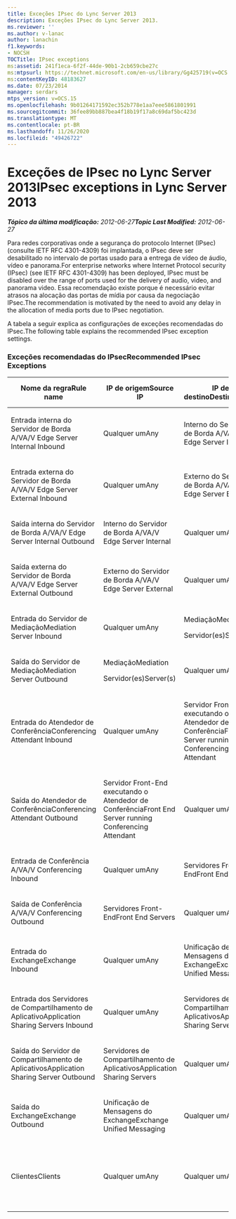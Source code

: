```yaml
---
title: Exceções IPsec do Lync Server 2013
description: Exceções IPsec do Lync Server 2013.
ms.reviewer: ''
ms.author: v-lanac
author: lanachin
f1.keywords:
- NOCSH
TOCTitle: IPsec exceptions
ms:assetid: 241f1eca-6f2f-44de-90b1-2cb659cbe27c
ms:mtpsurl: https://technet.microsoft.com/en-us/library/Gg425719(v=OCS.15)
ms:contentKeyID: 48183627
ms.date: 07/23/2014
manager: serdars
mtps_version: v=OCS.15
ms.openlocfilehash: 9b01264171592ec352b778e1aa7eee5861801991
ms.sourcegitcommit: 36fee89bb887bea4f18b19f17a8c69daf5bc423d
ms.translationtype: MT
ms.contentlocale: pt-BR
ms.lasthandoff: 11/26/2020
ms.locfileid: "49426722"
---
```

# <a name="ipsec-exceptions-in-lync-server-2013"></a><span data-ttu-id="86f1e-103">Exceções de IPsec no Lync Server 2013</span><span class="sxs-lookup"><span data-stu-id="86f1e-103">IPsec exceptions in Lync Server 2013</span></span>

<div data-xmlns="http://www.w3.org/1999/xhtml">

<div class="topic" data-xmlns="http://www.w3.org/1999/xhtml" data-msxsl="urn:schemas-microsoft-com:xslt" data-cs="https://msdn.microsoft.com/">

<div data-asp="https://msdn2.microsoft.com/asp">



</div>

<div id="mainSection">

<div id="mainBody"><span data-ttu-id="86f1e-104">

<span> </span></span><span class="sxs-lookup"><span data-stu-id="86f1e-104">

<span> </span></span></span>

<span data-ttu-id="86f1e-105">_**Tópico da última modificação:** 2012-06-27_</span><span class="sxs-lookup"><span data-stu-id="86f1e-105">_**Topic Last Modified:** 2012-06-27_</span></span>

<span data-ttu-id="86f1e-106">Para redes corporativas onde a segurança do protocolo Internet (IPsec) (consulte IETF RFC 4301-4309) foi implantada, o IPsec deve ser desabilitado no intervalo de portas usado para a entrega de vídeo de áudio, vídeo e panorama.</span><span class="sxs-lookup"><span data-stu-id="86f1e-106">For enterprise networks where Internet Protocol security (IPsec) (see IETF RFC 4301-4309) has been deployed, IPsec must be disabled over the range of ports used for the delivery of audio, video, and panorama video.</span></span> <span data-ttu-id="86f1e-107">Essa recomendação existe porque é necessário evitar atrasos na alocação das portas de mídia por causa da negociação IPsec.</span><span class="sxs-lookup"><span data-stu-id="86f1e-107">The recommendation is motivated by the need to avoid any delay in the allocation of media ports due to IPsec negotiation.</span></span>

<span data-ttu-id="86f1e-108">A tabela a seguir explica as configurações de exceções recomendadas do IPsec.</span><span class="sxs-lookup"><span data-stu-id="86f1e-108">The following table explains the recommended IPsec exception settings.</span></span>

### <a name="recommended-ipsec-exceptions"></a><span data-ttu-id="86f1e-109">Exceções recomendadas do IPsec</span><span class="sxs-lookup"><span data-stu-id="86f1e-109">Recommended IPsec Exceptions</span></span>

<table style="width:100%;">
<colgroup>
<col style="width: 14%" />
<col style="width: 14%" />
<col style="width: 14%" />
<col style="width: 14%" />
<col style="width: 14%" />
<col style="width: 14%" />
<col style="width: 14%" />
</colgroup>
<thead>
<tr class="header">
<th><span data-ttu-id="86f1e-110">Nome da regra</span><span class="sxs-lookup"><span data-stu-id="86f1e-110">Rule name</span></span></th>
<th><span data-ttu-id="86f1e-111">IP de origem</span><span class="sxs-lookup"><span data-stu-id="86f1e-111">Source IP</span></span></th>
<th><span data-ttu-id="86f1e-112">IP de destino</span><span class="sxs-lookup"><span data-stu-id="86f1e-112">Destination IP</span></span></th>
<th><span data-ttu-id="86f1e-113">Protocolo</span><span class="sxs-lookup"><span data-stu-id="86f1e-113">Protocol</span></span></th>
<th><span data-ttu-id="86f1e-114">Porta de origem</span><span class="sxs-lookup"><span data-stu-id="86f1e-114">Source port</span></span></th>
<th><span data-ttu-id="86f1e-115">Porta de destino</span><span class="sxs-lookup"><span data-stu-id="86f1e-115">Destination port</span></span></th>
<th><span data-ttu-id="86f1e-116">Requisito de autenticação</span><span class="sxs-lookup"><span data-stu-id="86f1e-116">Authentication Requirement</span></span></th>
</tr>
</thead>
<tbody>
<tr class="odd">
<td><p><span data-ttu-id="86f1e-117">Entrada interna do Servidor de Borda A/V</span><span class="sxs-lookup"><span data-stu-id="86f1e-117">A/V Edge Server Internal Inbound</span></span></p></td>
<td><p><span data-ttu-id="86f1e-118">Qualquer um</span><span class="sxs-lookup"><span data-stu-id="86f1e-118">Any</span></span></p></td>
<td><p><span data-ttu-id="86f1e-119">Interno do Servidor de Borda A/V</span><span class="sxs-lookup"><span data-stu-id="86f1e-119">A/V Edge Server Internal</span></span></p></td>
<td><p><span data-ttu-id="86f1e-120">UDP e TCP</span><span class="sxs-lookup"><span data-stu-id="86f1e-120">UDP and TCP</span></span></p></td>
<td><p><span data-ttu-id="86f1e-121">Qualquer um</span><span class="sxs-lookup"><span data-stu-id="86f1e-121">Any</span></span></p></td>
<td><p><span data-ttu-id="86f1e-122">Qualquer um</span><span class="sxs-lookup"><span data-stu-id="86f1e-122">Any</span></span></p></td>
<td><p><span data-ttu-id="86f1e-123">Não autenticar</span><span class="sxs-lookup"><span data-stu-id="86f1e-123">Do not authenticate</span></span></p></td>
</tr>
<tr class="even">
<td><p><span data-ttu-id="86f1e-124">Entrada externa do Servidor de Borda A/V</span><span class="sxs-lookup"><span data-stu-id="86f1e-124">A/V Edge Server External Inbound</span></span></p></td>
<td><p><span data-ttu-id="86f1e-125">Qualquer um</span><span class="sxs-lookup"><span data-stu-id="86f1e-125">Any</span></span></p></td>
<td><p><span data-ttu-id="86f1e-126">Externo do Servidor de Borda A/V</span><span class="sxs-lookup"><span data-stu-id="86f1e-126">A/V Edge Server External</span></span></p></td>
<td><p><span data-ttu-id="86f1e-127">UDP e TCP</span><span class="sxs-lookup"><span data-stu-id="86f1e-127">UDP and TCP</span></span></p></td>
<td><p><span data-ttu-id="86f1e-128">Qualquer um</span><span class="sxs-lookup"><span data-stu-id="86f1e-128">Any</span></span></p></td>
<td><p><span data-ttu-id="86f1e-129">Qualquer um</span><span class="sxs-lookup"><span data-stu-id="86f1e-129">Any</span></span></p></td>
<td><p><span data-ttu-id="86f1e-130">Não autenticar</span><span class="sxs-lookup"><span data-stu-id="86f1e-130">Do not authenticate</span></span></p></td>
</tr>
<tr class="odd">
<td><p><span data-ttu-id="86f1e-131">Saída interna do Servidor de Borda A/V</span><span class="sxs-lookup"><span data-stu-id="86f1e-131">A/V Edge Server Internal Outbound</span></span></p></td>
<td><p><span data-ttu-id="86f1e-132">Interno do Servidor de Borda A/V</span><span class="sxs-lookup"><span data-stu-id="86f1e-132">A/V Edge Server Internal</span></span></p></td>
<td><p><span data-ttu-id="86f1e-133">Qualquer um</span><span class="sxs-lookup"><span data-stu-id="86f1e-133">Any</span></span></p></td>
<td><p><span data-ttu-id="86f1e-134">UDP &amp; TCP</span><span class="sxs-lookup"><span data-stu-id="86f1e-134">UDP &amp; TCP</span></span></p></td>
<td><p><span data-ttu-id="86f1e-135">Qualquer um</span><span class="sxs-lookup"><span data-stu-id="86f1e-135">Any</span></span></p></td>
<td><p><span data-ttu-id="86f1e-136">Qualquer um</span><span class="sxs-lookup"><span data-stu-id="86f1e-136">Any</span></span></p></td>
<td><p><span data-ttu-id="86f1e-137">Não autenticar</span><span class="sxs-lookup"><span data-stu-id="86f1e-137">Do not authenticate</span></span></p></td>
</tr>
<tr class="even">
<td><p><span data-ttu-id="86f1e-138">Saída externa do Servidor de Borda A/V</span><span class="sxs-lookup"><span data-stu-id="86f1e-138">A/V Edge Server External Outbound</span></span></p></td>
<td><p><span data-ttu-id="86f1e-139">Externo do Servidor de Borda A/V</span><span class="sxs-lookup"><span data-stu-id="86f1e-139">A/V Edge Server External</span></span></p></td>
<td><p><span data-ttu-id="86f1e-140">Qualquer um</span><span class="sxs-lookup"><span data-stu-id="86f1e-140">Any</span></span></p></td>
<td><p><span data-ttu-id="86f1e-141">UDP e TCP</span><span class="sxs-lookup"><span data-stu-id="86f1e-141">UDP and TCP</span></span></p></td>
<td><p><span data-ttu-id="86f1e-142">Qualquer um</span><span class="sxs-lookup"><span data-stu-id="86f1e-142">Any</span></span></p></td>
<td><p><span data-ttu-id="86f1e-143">Qualquer um</span><span class="sxs-lookup"><span data-stu-id="86f1e-143">Any</span></span></p></td>
<td><p><span data-ttu-id="86f1e-144">Não autenticar</span><span class="sxs-lookup"><span data-stu-id="86f1e-144">Do not authenticate</span></span></p></td>
</tr>
<tr class="odd">
<td><p><span data-ttu-id="86f1e-145">Entrada do Servidor de Mediação</span><span class="sxs-lookup"><span data-stu-id="86f1e-145">Mediation Server Inbound</span></span></p></td>
<td><p><span data-ttu-id="86f1e-146">Qualquer um</span><span class="sxs-lookup"><span data-stu-id="86f1e-146">Any</span></span></p></td>
<td><p><span data-ttu-id="86f1e-147">Mediação</span><span class="sxs-lookup"><span data-stu-id="86f1e-147">Mediation</span></span></p>
<p><span data-ttu-id="86f1e-148">Servidor(es)</span><span class="sxs-lookup"><span data-stu-id="86f1e-148">Server(s)</span></span></p></td>
<td><p><span data-ttu-id="86f1e-149">UDP e TCP</span><span class="sxs-lookup"><span data-stu-id="86f1e-149">UDP and TCP</span></span></p></td>
<td><p><span data-ttu-id="86f1e-150">Qualquer um</span><span class="sxs-lookup"><span data-stu-id="86f1e-150">Any</span></span></p></td>
<td><p><span data-ttu-id="86f1e-151">Qualquer um</span><span class="sxs-lookup"><span data-stu-id="86f1e-151">Any</span></span></p></td>
<td><p><span data-ttu-id="86f1e-152">Não autenticar</span><span class="sxs-lookup"><span data-stu-id="86f1e-152">Do not authenticate</span></span></p></td>
</tr>
<tr class="even">
<td><p><span data-ttu-id="86f1e-153">Saída do Servidor de Mediação</span><span class="sxs-lookup"><span data-stu-id="86f1e-153">Mediation Server Outbound</span></span></p></td>
<td><p><span data-ttu-id="86f1e-154">Mediação</span><span class="sxs-lookup"><span data-stu-id="86f1e-154">Mediation</span></span></p>
<p><span data-ttu-id="86f1e-155">Servidor(es)</span><span class="sxs-lookup"><span data-stu-id="86f1e-155">Server(s)</span></span></p></td>
<td><p><span data-ttu-id="86f1e-156">Qualquer um</span><span class="sxs-lookup"><span data-stu-id="86f1e-156">Any</span></span></p></td>
<td><p><span data-ttu-id="86f1e-157">UDP e TCP</span><span class="sxs-lookup"><span data-stu-id="86f1e-157">UDP and TCP</span></span></p></td>
<td><p><span data-ttu-id="86f1e-158">Qualquer um</span><span class="sxs-lookup"><span data-stu-id="86f1e-158">Any</span></span></p></td>
<td><p><span data-ttu-id="86f1e-159">Qualquer um</span><span class="sxs-lookup"><span data-stu-id="86f1e-159">Any</span></span></p></td>
<td><p><span data-ttu-id="86f1e-160">Não autenticar</span><span class="sxs-lookup"><span data-stu-id="86f1e-160">Do not authenticate</span></span></p></td>
</tr>
<tr class="odd">
<td><p><span data-ttu-id="86f1e-161">Entrada do Atendedor de Conferência</span><span class="sxs-lookup"><span data-stu-id="86f1e-161">Conferencing Attendant Inbound</span></span></p></td>
<td><p><span data-ttu-id="86f1e-162">Qualquer um</span><span class="sxs-lookup"><span data-stu-id="86f1e-162">Any</span></span></p></td>
<td><p><span data-ttu-id="86f1e-163">Servidor Front-End executando o Atendedor de Conferência</span><span class="sxs-lookup"><span data-stu-id="86f1e-163">Front End Server running Conferencing Attendant</span></span></p></td>
<td><p><span data-ttu-id="86f1e-164">UDP e TCP</span><span class="sxs-lookup"><span data-stu-id="86f1e-164">UDP and TCP</span></span></p></td>
<td><p><span data-ttu-id="86f1e-165">Qualquer um</span><span class="sxs-lookup"><span data-stu-id="86f1e-165">Any</span></span></p></td>
<td><p><span data-ttu-id="86f1e-166">Qualquer um</span><span class="sxs-lookup"><span data-stu-id="86f1e-166">Any</span></span></p></td>
<td><p><span data-ttu-id="86f1e-167">Não autenticar</span><span class="sxs-lookup"><span data-stu-id="86f1e-167">Do not authenticate</span></span></p></td>
</tr>
<tr class="even">
<td><p><span data-ttu-id="86f1e-168">Saída do Atendedor de Conferência</span><span class="sxs-lookup"><span data-stu-id="86f1e-168">Conferencing Attendant Outbound</span></span></p></td>
<td><p><span data-ttu-id="86f1e-169">Servidor Front-End executando o Atendedor de Conferência</span><span class="sxs-lookup"><span data-stu-id="86f1e-169">Front End Server running Conferencing Attendant</span></span></p></td>
<td><p><span data-ttu-id="86f1e-170">Qualquer um</span><span class="sxs-lookup"><span data-stu-id="86f1e-170">Any</span></span></p></td>
<td><p><span data-ttu-id="86f1e-171">UDP e TCP</span><span class="sxs-lookup"><span data-stu-id="86f1e-171">UDP and TCP</span></span></p></td>
<td><p><span data-ttu-id="86f1e-172">Qualquer um</span><span class="sxs-lookup"><span data-stu-id="86f1e-172">Any</span></span></p></td>
<td><p><span data-ttu-id="86f1e-173">Qualquer um</span><span class="sxs-lookup"><span data-stu-id="86f1e-173">Any</span></span></p></td>
<td><p><span data-ttu-id="86f1e-174">Não autenticar</span><span class="sxs-lookup"><span data-stu-id="86f1e-174">Do not authenticate</span></span></p></td>
</tr>
<tr class="odd">
<td><p><span data-ttu-id="86f1e-175">Entrada de Conferência A/V</span><span class="sxs-lookup"><span data-stu-id="86f1e-175">A/V Conferencing Inbound</span></span></p></td>
<td><p><span data-ttu-id="86f1e-176">Qualquer um</span><span class="sxs-lookup"><span data-stu-id="86f1e-176">Any</span></span></p></td>
<td><p><span data-ttu-id="86f1e-177">Servidores Front-End</span><span class="sxs-lookup"><span data-stu-id="86f1e-177">Front End Servers</span></span></p></td>
<td><p><span data-ttu-id="86f1e-178">UDP e TCP</span><span class="sxs-lookup"><span data-stu-id="86f1e-178">UDP and TCP</span></span></p></td>
<td><p><span data-ttu-id="86f1e-179">Qualquer um</span><span class="sxs-lookup"><span data-stu-id="86f1e-179">Any</span></span></p></td>
<td><p><span data-ttu-id="86f1e-180">Qualquer um</span><span class="sxs-lookup"><span data-stu-id="86f1e-180">Any</span></span></p></td>
<td><p><span data-ttu-id="86f1e-181">Não autenticar</span><span class="sxs-lookup"><span data-stu-id="86f1e-181">Do not authenticate</span></span></p></td>
</tr>
<tr class="even">
<td><p><span data-ttu-id="86f1e-182">Saída de Conferência A/V</span><span class="sxs-lookup"><span data-stu-id="86f1e-182">A/V Conferencing Outbound</span></span></p></td>
<td><p><span data-ttu-id="86f1e-183">Servidores Front-End</span><span class="sxs-lookup"><span data-stu-id="86f1e-183">Front End Servers</span></span></p></td>
<td><p><span data-ttu-id="86f1e-184">Qualquer um</span><span class="sxs-lookup"><span data-stu-id="86f1e-184">Any</span></span></p></td>
<td><p><span data-ttu-id="86f1e-185">UDP e TCP</span><span class="sxs-lookup"><span data-stu-id="86f1e-185">UDP and TCP</span></span></p></td>
<td><p><span data-ttu-id="86f1e-186">Qualquer um</span><span class="sxs-lookup"><span data-stu-id="86f1e-186">Any</span></span></p></td>
<td><p><span data-ttu-id="86f1e-187">Qualquer um</span><span class="sxs-lookup"><span data-stu-id="86f1e-187">Any</span></span></p></td>
<td><p><span data-ttu-id="86f1e-188">Não autenticar</span><span class="sxs-lookup"><span data-stu-id="86f1e-188">Do not authenticate</span></span></p></td>
</tr>
<tr class="odd">
<td><p><span data-ttu-id="86f1e-189">Entrada do Exchange</span><span class="sxs-lookup"><span data-stu-id="86f1e-189">Exchange Inbound</span></span></p></td>
<td><p><span data-ttu-id="86f1e-190">Qualquer um</span><span class="sxs-lookup"><span data-stu-id="86f1e-190">Any</span></span></p></td>
<td><p><span data-ttu-id="86f1e-191">Unificação de Mensagens do Exchange</span><span class="sxs-lookup"><span data-stu-id="86f1e-191">Exchange Unified Messaging</span></span></p></td>
<td><p><span data-ttu-id="86f1e-192">UDP e TCP</span><span class="sxs-lookup"><span data-stu-id="86f1e-192">UDP and TCP</span></span></p></td>
<td><p><span data-ttu-id="86f1e-193">Qualquer um</span><span class="sxs-lookup"><span data-stu-id="86f1e-193">Any</span></span></p></td>
<td><p><span data-ttu-id="86f1e-194">Qualquer um</span><span class="sxs-lookup"><span data-stu-id="86f1e-194">Any</span></span></p></td>
<td><p><span data-ttu-id="86f1e-195">Não autenticar</span><span class="sxs-lookup"><span data-stu-id="86f1e-195">Do not authenticate</span></span></p></td>
</tr>
<tr class="even">
<td><p><span data-ttu-id="86f1e-196">Entrada dos Servidores de Compartilhamento de Aplicativo</span><span class="sxs-lookup"><span data-stu-id="86f1e-196">Application Sharing Servers Inbound</span></span></p></td>
<td><p><span data-ttu-id="86f1e-197">Qualquer um</span><span class="sxs-lookup"><span data-stu-id="86f1e-197">Any</span></span></p></td>
<td><p><span data-ttu-id="86f1e-198">Servidores de Compartilhamento de Aplicativos</span><span class="sxs-lookup"><span data-stu-id="86f1e-198">Application Sharing Servers</span></span></p></td>
<td><p><span data-ttu-id="86f1e-199">TCP</span><span class="sxs-lookup"><span data-stu-id="86f1e-199">TCP</span></span></p></td>
<td><p><span data-ttu-id="86f1e-200">Qualquer um</span><span class="sxs-lookup"><span data-stu-id="86f1e-200">Any</span></span></p></td>
<td><p><span data-ttu-id="86f1e-201">Qualquer um</span><span class="sxs-lookup"><span data-stu-id="86f1e-201">Any</span></span></p></td>
<td><p><span data-ttu-id="86f1e-202">Não autenticar</span><span class="sxs-lookup"><span data-stu-id="86f1e-202">Do not authenticate</span></span></p></td>
</tr>
<tr class="odd">
<td><p><span data-ttu-id="86f1e-203">Saída do Servidor de Compartilhamento de Aplicativos</span><span class="sxs-lookup"><span data-stu-id="86f1e-203">Application Sharing Server Outbound</span></span></p></td>
<td><p><span data-ttu-id="86f1e-204">Servidores de Compartilhamento de Aplicativos</span><span class="sxs-lookup"><span data-stu-id="86f1e-204">Application Sharing Servers</span></span></p></td>
<td><p><span data-ttu-id="86f1e-205">Qualquer um</span><span class="sxs-lookup"><span data-stu-id="86f1e-205">Any</span></span></p></td>
<td><p><span data-ttu-id="86f1e-206">TCP</span><span class="sxs-lookup"><span data-stu-id="86f1e-206">TCP</span></span></p></td>
<td><p><span data-ttu-id="86f1e-207">Qualquer um</span><span class="sxs-lookup"><span data-stu-id="86f1e-207">Any</span></span></p></td>
<td><p><span data-ttu-id="86f1e-208">Qualquer um</span><span class="sxs-lookup"><span data-stu-id="86f1e-208">Any</span></span></p></td>
<td><p><span data-ttu-id="86f1e-209">Não autenticar</span><span class="sxs-lookup"><span data-stu-id="86f1e-209">Do not authenticate</span></span></p></td>
</tr>
<tr class="even">
<td><p><span data-ttu-id="86f1e-210">Saída do Exchange</span><span class="sxs-lookup"><span data-stu-id="86f1e-210">Exchange Outbound</span></span></p></td>
<td><p><span data-ttu-id="86f1e-211">Unificação de Mensagens do Exchange</span><span class="sxs-lookup"><span data-stu-id="86f1e-211">Exchange Unified Messaging</span></span></p></td>
<td><p><span data-ttu-id="86f1e-212">Qualquer um</span><span class="sxs-lookup"><span data-stu-id="86f1e-212">Any</span></span></p></td>
<td><p><span data-ttu-id="86f1e-213">UDP e TCP</span><span class="sxs-lookup"><span data-stu-id="86f1e-213">UDP and TCP</span></span></p></td>
<td><p><span data-ttu-id="86f1e-214">Qualquer um</span><span class="sxs-lookup"><span data-stu-id="86f1e-214">Any</span></span></p></td>
<td><p><span data-ttu-id="86f1e-215">Qualquer um</span><span class="sxs-lookup"><span data-stu-id="86f1e-215">Any</span></span></p></td>
<td><p><span data-ttu-id="86f1e-216">Não autenticar</span><span class="sxs-lookup"><span data-stu-id="86f1e-216">Do not authenticate</span></span></p></td>
</tr>
<tr class="odd">
<td><p><span data-ttu-id="86f1e-217">Clientes</span><span class="sxs-lookup"><span data-stu-id="86f1e-217">Clients</span></span></p></td>
<td><p><span data-ttu-id="86f1e-218">Qualquer um</span><span class="sxs-lookup"><span data-stu-id="86f1e-218">Any</span></span></p></td>
<td><p><span data-ttu-id="86f1e-219">Qualquer um</span><span class="sxs-lookup"><span data-stu-id="86f1e-219">Any</span></span></p></td>
<td><p><span data-ttu-id="86f1e-220">UDP</span><span class="sxs-lookup"><span data-stu-id="86f1e-220">UDP</span></span></p></td>
<td><p><span data-ttu-id="86f1e-221">Intervalo especificado de portas de mídia</span><span class="sxs-lookup"><span data-stu-id="86f1e-221">Specified media port range</span></span></p></td>
<td><p><span data-ttu-id="86f1e-222">Qualquer um</span><span class="sxs-lookup"><span data-stu-id="86f1e-222">Any</span></span></p></td>
<td><p><span data-ttu-id="86f1e-223">Não autenticar</span><span class="sxs-lookup"><span data-stu-id="86f1e-223">Do not authenticate</span></span></p></td>
</tr>
</tbody>
</table><span data-ttu-id="86f1e-224">


</div>

<span> </span>

</div>

</div>

</span><span class="sxs-lookup"><span data-stu-id="86f1e-224">


</div>

<span> </span>

</div>

</div>

</span></span></div>

